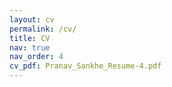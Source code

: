 ```yaml
---
layout: cv
permalink: /cv/
title: CV
nav: true
nav_order: 4
cv_pdf: Pranav_Sankhe_Resume-4.pdf
---
```

